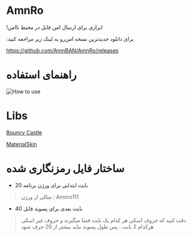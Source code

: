 # AmnRo
!ابزاری برای ارسال امن فایل در محیط ناامن

:برای دانلود جدیدترین نسخه امن‌رو به لینک زیر مراجعه کنید

https://github.com/AmnBAN/AmnRo/releases

# راهنمای استفاده

![How to use](https://user-images.githubusercontent.com/50942920/66287105-42f2ba00-e8e1-11e9-8afb-09f2a826b194.gif)


# Libs

[Bouncy Castle](https://github.com/bcgit/bc-csharp)

[MaterialSkin](https://github.com/giansalex/MaterialSkin)

# ساختار فایل رمزنگاری شده 

- 20 بایت ابتدایی برای ورژن برنامه 
> مثالی از ورژن : Amnro111

- 40 بایت بعدی برای پسوند فایل
> دقت کنید که حروف اسکی هر کدام یک بایت فضا میگیرند و حروف غیر اسکی هرکدام 2 بایت . پس طول پسوند نباید بیشتر از 20 حرف شود
